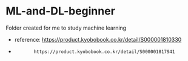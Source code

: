 # ML-and-DL-beginner
Folder created for me to study machine learning
- reference: https://product.kyobobook.co.kr/detail/S000001810330
-
             https://product.kyobobook.co.kr/detail/S000001817941

